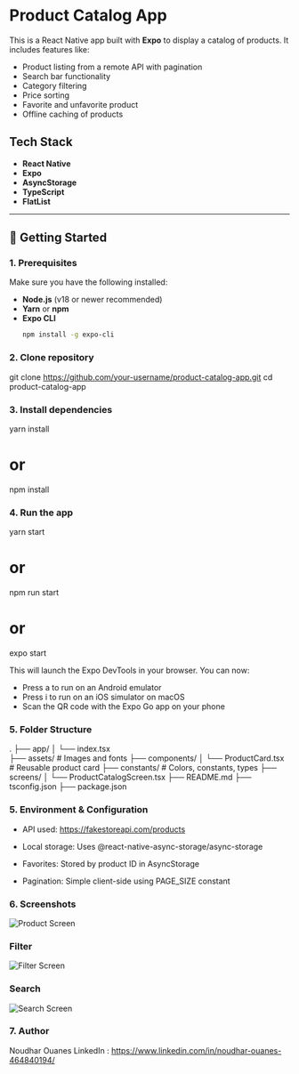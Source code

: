 # Product Catalog App

This is a React Native app built with **Expo** to display a catalog of products. It includes features like:

- Product listing from a remote API with pagination 
- Search bar functionality
- Category filtering
- Price sorting
- Favorite and unfavorite product 
- Offline caching of products


## Tech Stack

- **React Native**
- **Expo**
- **AsyncStorage**
- **TypeScript**
- **FlatList** 

---

## 🚀 Getting Started

### 1. Prerequisites

Make sure you have the following installed:

- **Node.js** (v18 or newer recommended)
- **Yarn** or **npm**
- **Expo CLI**  
  ```bash
  npm install -g expo-cli

### 2. Clone repository
git clone https://github.com/your-username/product-catalog-app.git
cd product-catalog-app

### 3. Install dependencies
yarn install
# or
npm install

### 4. Run the app
yarn start
# or
npm run start
# or
expo start

This will launch the Expo DevTools in your browser. You can now:
- Press a to run on an Android emulator
- Press i to run on an iOS simulator on macOS
- Scan the QR code with the Expo Go app on your phone

### 5. Folder Structure

.
├── app/
│   └── index.tsx  
├── assets/                   # Images and fonts
├── components/
│   └── ProductCard.tsx      # Reusable product card
├── constants/               # Colors, constants, types
├── screens/
│   └── ProductCatalogScreen.tsx
├── README.md
├── tsconfig.json
├── package.json

### 5. Environment & Configuration

- API used: https://fakestoreapi.com/products

- Local storage: Uses @react-native-async-storage/async-storage

- Favorites: Stored by product ID in AsyncStorage

- Pagination: Simple client-side using PAGE_SIZE constant

### 6. Screenshots

![Product Screen](./assets/images/screenshots/productFavorite.png)

### Filter 
![Filter Screen](./assets/images/screenshots/sortedproductList.png)

### Search
![Search Screen](./assets/images/screenshots/searchScreen.png)

### 7. Author

Noudhar Ouanes
LinkedIn : https://www.linkedin.com/in/noudhar-ouanes-464840194/